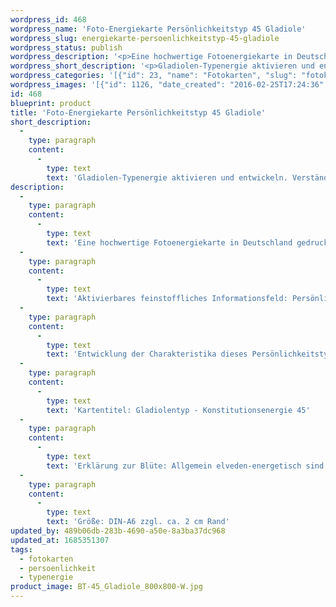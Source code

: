 ```yaml
---
wordpress_id: 468
wordpress_name: 'Foto-Energiekarte Persönlichkeitstyp 45 Gladiole'
wordpress_slug: energiekarte-persoenlichkeitstyp-45-gladiole
wordpress_status: publish
wordpress_description: '<p>Eine hochwertige Fotoenergiekarte in Deutschland gedruckt und in Handarbeit laminiert.  Sie ist in Postkartengröße (DIN-A6) oder kleiner gut zu transportieren und kann auch auf den Körper aufgelegt werden.</p><p>Aktivierbares feinstoffliches Informationsfeld: Persönlichkeitsenergie eines Gladiolen-Typs: Sanft sexuell, darstellungsbegehrlich, freudvoll, prunkvoll.<br />Entwicklung der Charakteristika dieses Persönlichkeitstyps. Stärkung der entsprechenden Persönlichkeit mit ihrer besonderen Energiequalität. Ausgleich und Veränderung ungünstiger Zustände innerhalb einer Person, die aufgrund dieser Konstitution entstanden sind. Annahme und Verständnis für einen Menschen mit dieser Persönlichkeitsenergie. Eine Stärkung der eigenen Persönlichkeitsenergie sowie die Beschäftigung mit der Energie anderer Persönlichkeiten kann insgesamt das eigene Selbstbewusstsein stärken.<br />Kartentitel: Gladiolentyp - Konstitutionsenergie 45</p><p>Erklärung zur Blüte: Allgemein elveden-energetisch sind im Energiefeld einer Gladiole in besonderem Maße vorhanden: Lebensenergie, Lust, Frohmut, Darstellungskraft.<br />Größe: DIN-A6 zzgl. ca. 2 cm Rand<br />Andere Formate sind individuell für Sie innerhalb weniger Tage herstellbar. Bitte kontaktieren Sie uns hierfür unter <a href="mailto:info@elvedenverlag.de">info@elvedenverlag.de</a>.</p><p>Anwendungshinweise</p>'
wordpress_short_description: '<p>Gladiolen-Typenergie aktivieren und entwickeln. Verständnis für diese Typenergie gewinnen (&#8222;sanft sexuell, darstellungsbegehrlich, freudvoll, prunkvoll&#8220;)</p>'
wordpress_categories: '[{"id": 23, "name": "Fotokarten", "slug": "fotokarten"}, {"id": 37, "name": "Pers\u00f6nlichkeit", "slug": "persoenlichkeit"}, {"id": 90, "name": "Typenergie", "slug": "typenergie"}]'
wordpress_images: '[{"id": 1126, "date_created": "2016-02-25T17:24:36", "date_created_gmt": "2016-02-25T15:24:36", "date_modified": "2016-02-25T17:24:36", "date_modified_gmt": "2016-02-25T15:24:36", "src": "https://my.feenbaum.de/wp-content/uploads/2016/02/BT-45_Gladiole_800x800-W.jpg", "name": "BT-45_Gladiole_800x800-W", "alt": ""}]'
id: 468
blueprint: product
title: 'Foto-Energiekarte Persönlichkeitstyp 45 Gladiole'
short_description:
  -
    type: paragraph
    content:
      -
        type: text
        text: 'Gladiolen-Typenergie aktivieren und entwickeln. Verständnis für diese Typenergie gewinnen (''sanft sexuell, darstellungsbegehrlich, freudvoll, prunkvoll'')'
description:
  -
    type: paragraph
    content:
      -
        type: text
        text: 'Eine hochwertige Fotoenergiekarte in Deutschland gedruckt und in Handarbeit laminiert.  Sie ist in Postkartengröße (DIN-A6) oder kleiner gut zu transportieren und kann auch auf den Körper aufgelegt werden.'
  -
    type: paragraph
    content:
      -
        type: text
        text: 'Aktivierbares feinstoffliches Informationsfeld: Persönlichkeitsenergie eines Gladiolen-Typs: Sanft sexuell, darstellungsbegehrlich, freudvoll, prunkvoll.'
  -
    type: paragraph
    content:
      -
        type: text
        text: 'Entwicklung der Charakteristika dieses Persönlichkeitstyps. Stärkung der entsprechenden Persönlichkeit mit ihrer besonderen Energiequalität. Ausgleich und Veränderung ungünstiger Zustände innerhalb einer Person, die aufgrund dieser Konstitution entstanden sind. Annahme und Verständnis für einen Menschen mit dieser Persönlichkeitsenergie. Eine Stärkung der eigenen Persönlichkeitsenergie sowie die Beschäftigung mit der Energie anderer Persönlichkeiten kann insgesamt das eigene Selbstbewusstsein stärken.'
  -
    type: paragraph
    content:
      -
        type: text
        text: 'Kartentitel: Gladiolentyp - Konstitutionsenergie 45'
  -
    type: paragraph
    content:
      -
        type: text
        text: 'Erklärung zur Blüte: Allgemein elveden-energetisch sind im Energiefeld einer Gladiole in besonderem Maße vorhanden: Lebensenergie, Lust, Frohmut, Darstellungskraft.'
  -
    type: paragraph
    content:
      -
        type: text
        text: 'Größe: DIN-A6 zzgl. ca. 2 cm Rand'
updated_by: 489b06db-283b-4690-a50e-8a3ba37dc968
updated_at: 1685351307
tags:
  - fotokarten
  - persoenlichkeit
  - typenergie
product_image: BT-45_Gladiole_800x800-W.jpg
---
```

